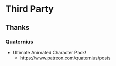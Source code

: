 # Third Party

## Thanks

### Quaternius
* Ultimate Animated Character Pack!
  * https://www.patreon.com/quaternius/posts